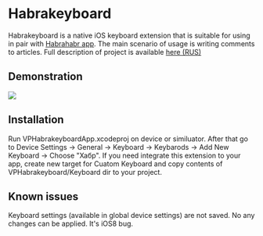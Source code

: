 # Habrakeyboard
Habrakeyboard is a native iOS keyboard extension that is suitable for using in pair with [Habrahabr app](https://itunes.apple.com/us/app/habrahabr/id778613673?mt=8). The main scenario of usage is writing comments to articles.
Full description of project is available [here (RUS)](http://habrahabr.ru/post/235917/)

## Demonstration
<img src="http://hsto.org/files/b60/a86/999/b60a86999e7a471e9b4b9819a40572d1.gif"/>

## Installation
Run VPHabrakeyboardApp.xcodeproj on device or similuator. After that go to Device Settings -> General -> Keyboard -> Keybarods -> Add New Keyboard -> Choose "Хабр".
If you need integrate this extension to your app, create new target for Cuatom Keyboard and copy contents of VPHabrakeyboard/Keyboard dir to your project.

## Known issues
Keyboard settings (available in global device settings) are not saved. No any changes can be applied. It's iOS8 bug.
